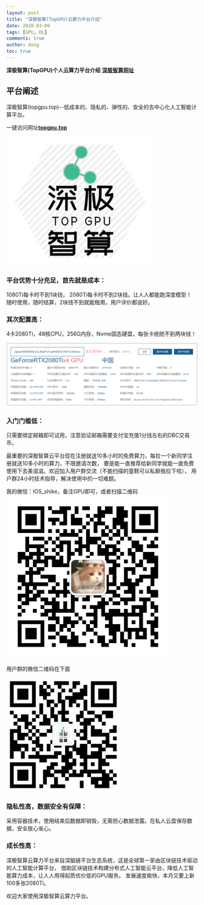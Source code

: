 ```yaml
---
layout: post
title: "深极智算(TopGPU)云算力平台介绍"
date: 2020-03-09
tags: [GPU, DL]
comments: true
author: dong
toc: true
---
```


<script type="text/javascript" async src="//cdn.mathjax.org/mathjax/latest/MathJax.js?config=TeX-MML-AM_CHTML">
</script>
<script type="text/x-mathjax-config">
  MathJax.Hub.Config({tex2jax: {inlineMath: [['$','$'], ['\\(','\\)']]}});
</script>

**深极智算(TopGPU)个人云算力平台介绍**
[**深极智算网址**](https://www.topgpu.top)

<!-- more -->

## 平台阐述
深极智算(topgpu.top)--低成本的、隐私的、弹性的、安全的去中心化人工智能计算平台。

一键访问网址[**topgpu.top**](topgpu.top)

![intro1](https://github.com/topgpu/topgpu.github.io/raw/master/images/logo.png)

### 平台优势十分充足，首先就是成本：
1080Ti每卡时不到1块钱， 2080Ti每卡时不到2块钱。让人人都能跑深度模型！
随时使用，随时结算，2块钱不到就能租用，用户评价都说好。

### 其次配置高：
4卡2080Ti，48核CPU，256G内存，Nvme固态硬盘，每张卡统统不到两块钱！

![intro2](https://github.com/topgpu/topgpu.github.io/raw/master/images/2020-03-09-TOPGPU_intro/Xqx.png)

### 入门门槛低：
只需要绑定邮箱即可试用，注意验证邮箱需要支付宝充值1分钱左右的DBC交易币。

最重要的深极智算云平台现在注册就送10多小时的免费算力，每拉一个新同学注册就送10多小时的算力，不限邀请次数，
要是能一直推荐给新同学就能一直免费使用下去美滋滋。欢迎加入用户群交流（不能扫描的童鞋可以私聊我拉下哈），
用户群24小时技术指导，解决使用中的一切难题。

我的微信：IOS_shike，备注GPU即可，或者扫描二维码
![intro3](https://github.com/topgpu/topgpu.github.io/raw/master/images/yang.jpg)

用户群的微信二维码在下面

![intro4](https://github.com/topgpu/topgpu.github.io/raw/master/images/2020-03-09-TOPGPU_intro/wechat.png)

### 隐私性高，数据安全有保障：
采用容器技术，使用结束后数据即销毁，无需担心数据泄露。在私人云盘保存数据，安全放心省心。

### 成长性高：
深极智算云算力平台来自深脑链平台生态系统，这是全球第一家由区块链技术驱动的人工智能计算平台，
借助区块链技术构建分布式人工智能云平台，降低人工智能算力成本，让人人用得起质优价低的GPU服务。
发展速度极快，本月又要上新100多张2080Ti。

欢迎大家使用深极智算云算力平台。


